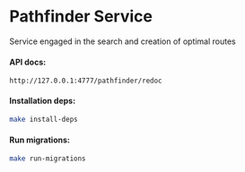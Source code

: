 # Pathfinder Service

Service engaged in the search and creation of optimal routes


#### API docs:
`http://127.0.0.1:4777/pathfinder/redoc`

#### Installation deps:
```bash
make install-deps
```

#### Run migrations:
```bash
make run-migrations
```
